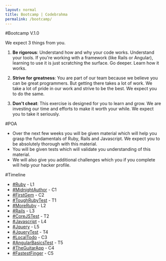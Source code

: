 ```yaml
---
layout: normal
title: Bootcamp | Codebrahma
permalink: /bootcamp/
---
```



#Bootcamp V.1.0

We expect 3 things from you.

1. __Be rigorous__: Understand how and why your code works. Understand your tools. If you're working with a framework (like Rails or Angular), learning to use it is just scratching the surface. Go deeper. Learn how it works.

2. __Strive for greatness__: You are part of our team because we believe you can be great programmers. But getting there takes a lot of work. We take a lot of pride in our work and strive to be the best. We expect you to do the same.

3. __Don't cheat__: This exercise is designed for you to learn and grow. We are investing our time and efforts to make it worth your while. We expect you to take it seriously.

#POA

* Over the next few weeks you will be given material which will help you grasp the fundamentals of Ruby, Rails and Javascript. We expect you to be absolutely thorough with this material.
* You will be given tests which will validate you understanding of this material.
* We will also give you additional challenges which you if you complete will help your hacker profile.

#Timeline

* [&#35;Ruby](/bootcamp/lesson/1) - L1
* [&#35;MidnightAuthor](/bootcamp/challenge/1) - C1
* [&#35;FirstGem](/bootcamp/challenge/2) - C2
* [&#35;ToughRubyTest](/bootcamp/test/1) - T1
* [&#35;MoreRuby](/bootcamp/lesson/2) - L2
* [&#35;Rails](/bootcamp/lesson/3) - L3
* [&#35;CoreJSTest](/bootcamp/test/2) - T2
* [&#35;Javascript](/bootcamp/lesson/4) - L4
* [&#35;Jquery](/bootcamp/lesson/5) - L5
* [&#35;JqueryTest](/bootcamp/test/4) - T4
* [&#35;LocalTodo](/bootcamp/challenge/3) - C3
* [&#35;AngularBasicsTest](/bootcamp/test/5) - T5
* [&#35;TheGuitarApp](/bootcamp/challenge/4) - C4
* [&#35;FastestFinger](/bootcamp/challenge/5) - C5

